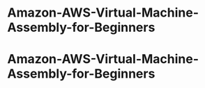 # Amazon-AWS-Virtual-Machine-Assembly-for-Beginners
# Amazon-AWS-Virtual-Machine-Assembly-for-Beginners
